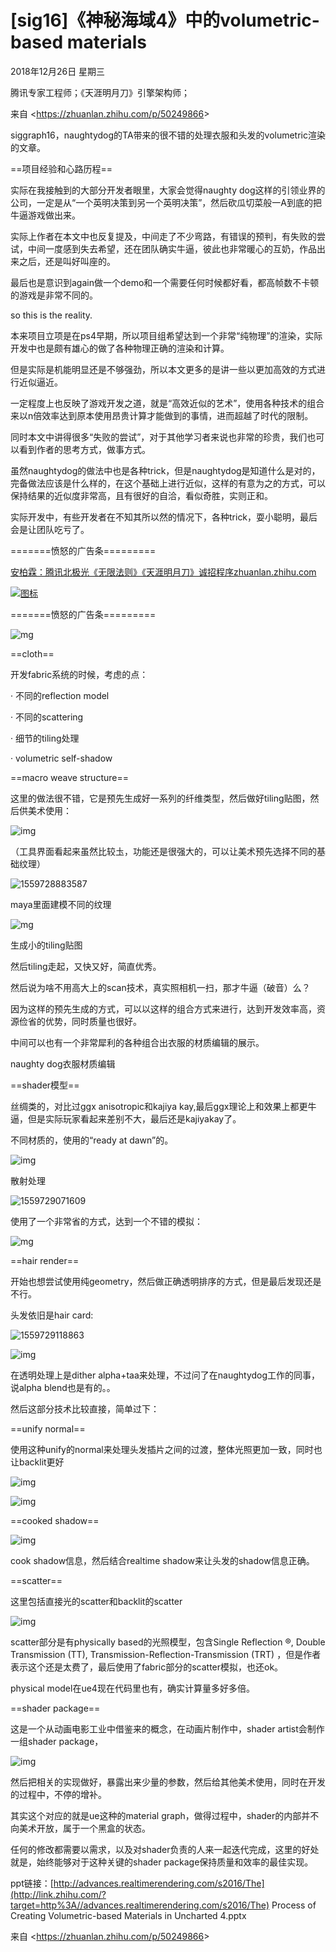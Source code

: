 ﻿# [sig16]《神秘海域4》中的volumetric-based materials

2018年12月26日 星期三

腾讯专家工程师；《天涯明月刀》引擎架构师；

 

来自 <<https://zhuanlan.zhihu.com/p/50249866>> 

siggraph16，naughtydog的TA带来的很不错的处理衣服和头发的volumetric渲染的文章。

 

==项目经验和心路历程==

实际在我接触到的大部分开发者眼里，大家会觉得naughty dog这样的引领业界的公司，一定是从“一个英明决策到另一个英明决策”，然后砍瓜切菜般一A到底的把牛逼游戏做出来。

实际上作者在本文中也反复提及，中间走了不少弯路，有错误的预判，有失败的尝试，中间一度感到失去希望，还在团队确实牛逼，彼此也非常暖心的互奶，作品出来之后，还是叫好叫座的。

最后也是意识到again做一个demo和一个需要任何时候都好看，都高帧数不卡顿的游戏是非常不同的。

so this is the reality.

 

本来项目立项是在ps4早期，所以项目组希望达到一个非常“纯物理”的渲染，实际开发中也是颇有雄心的做了各种物理正确的渲染和计算。

但是实际是机能明显还是不够强劲，所以本文更多的是讲一些以更加高效的方式进行近似逼近。

一定程度上也反映了游戏开发之道，就是“高效近似的艺术”，使用各种技术的组合来以n倍效率达到原本使用昂贵计算才能做到的事情，进而超越了时代的限制。

同时本文中讲得很多“失败的尝试”，对于其他学习者来说也非常的珍贵，我们也可以看到作者的思考方式，做事方式。

虽然naughtydog的做法中也是各种trick，但是naughtydog是知道什么是对的，完备做法应该是什么样的，在这个基础上进行近似，这样的有意为之的方式，可以保持结果的近似度非常高，且有很好的自洽，看似奇胜，实则正和。

实际开发中，有些开发者在不知其所以然的情况下，各种trick，耍小聪明，最后会是让团队吃亏了。

=======愤怒的广告条=========

[安柏霖：腾讯北极光《无限法则》《天涯明月刀》诚招程序zhuanlan.zhihu.com](https://zhuanlan.zhihu.com/p/32019600)

[![图标](file:///C:/Users/WUMING~1/AppData/Local/Temp/msohtmlclip1/01/clip_image004.jpg)](https://zhuanlan.zhihu.com/p/32019600)

=======愤怒的广告条=========

 

![mg](Untitled.assets/clip_image006.jpg)

==cloth==

 

开发fabric系统的时候，考虑的点：

·         不同的reflection model

·         不同的scattering

·         细节的tiling处理

·         volumetric self-shadow

==macro weave structure==

这里的做法很不错，它是预先生成好一系列的纤维类型，然后做好tiling贴图，然后供美术使用：


![img](Untitled.assets/1559728857483.png)

（工具界面看起来虽然比较圡，功能还是很强大的，可以让美术预先选择不同的基础纹理）

![1559728883587](Untitled.assets/1559728883587.png)

maya里面建模不同的纹理

![mg](Untitled.assets/clip_image012.jpg)

生成小的tiling贴图

然后tiling走起，又快又好，简直优秀。

然后说为啥不用高大上的scan技术，真实照相机一扫，那才牛逼（破音）么？

 

因为这样的预先生成的方式，可以以这样的组合方式来进行，达到开发效率高，资源俭省的优势，同时质量也很好。

中间可以也有一个非常犀利的各种组合出衣服的材质编辑的展示。

naughty dog衣服材质编辑

==shader模型==

丝绸类的，对比过ggx anisotropic和kajiya kay,最后ggx理论上和效果上都更牛逼，但是实际玩家看起来差别不大，最后还是kajiyakay了。

不同材质的，使用的“ready at dawn”的。


![img](Untitled.assets/clip_image014.jpg)

散射处理

![1559729071609](Untitled.assets/1559729071609.png)

使用了一个非常省的方式，达到一个不错的模拟：

 

![mg](Untitled.assets/clip_image018.jpg)

==hair render==

开始也想尝试使用纯geometry，然后做正确透明排序的方式，但是最后发现还是不行。

头发依旧是hair card:

![1559729118863](Untitled.assets/1559729118863.png)

 


![img](Untitled.assets/clip_image021.jpg)

在透明处理上是dither alpha+taa来处理，不过问了在naughtydog工作的同事，说alpha blend也是有的。。

然后这部分技术比较直接，简单过下：

==unify normal==

使用这种unify的normal来处理头发插片之间的过渡，整体光照更加一致，同时也让backlit更好


![img](Untitled.assets/clip_image022.jpg)

 


![img](Untitled.assets/clip_image023.jpg)

==cooked shadow==


![img](Untitled.assets/clip_image025.jpg)

cook shadow信息，然后结合realtime shadow来让头发的shadow信息正确。

 

==scatter==

这里包括直接光的scatter和backlit的scatter


![img](Untitled.assets/clip_image027.jpg)

scatter部分是有physically based的光照模型，包含Single Reflection ®, Double Transmission (TT), Transmission-Reflection-Transmission (TRT) ，但是作者表示这个还是太费了，最后使用了fabric部分的scatter模拟，也还ok。

physical model在ue4现在代码里也有，确实计算量多好多倍。

 

==shader package==

这是一个从动画电影工业中借鉴来的概念，在动画片制作中，shader artist会制作一组shader package，


![img](Untitled.assets/clip_image029.jpg)

然后把相关的实现做好，暴露出来少量的参数，然后给其他美术使用，同时在开发的过程中，不停的增补。

其实这个对应的就是ue这种的material graph，做得过程中，shader的内部并不向美术开放，属于一个黑盒的状态。

任何的修改都需要以需求，以及对shader负责的人来一起迭代完成，这里的好处就是，始终能够对于这种关键的shader package保持质量和效率的最佳实现。

 

ppt链接：[http://advances.realtimerendering.com/s2016/The](http://link.zhihu.com/?target=http%3A//advances.realtimerendering.com/s2016/The) Process of Creating Volumetric-based Materials in Uncharted 4.pptx

 

来自 <<https://zhuanlan.zhihu.com/p/50249866>> 

 

 

